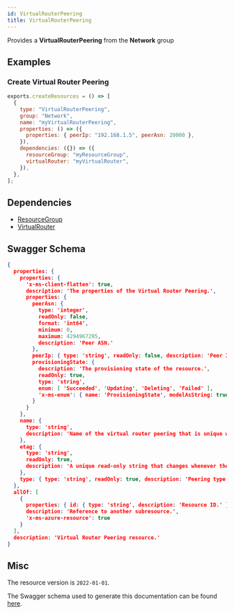```yaml
---
id: VirtualRouterPeering
title: VirtualRouterPeering
---
```

Provides a **VirtualRouterPeering** from the **Network** group
## Examples
### Create Virtual Router Peering
```js
exports.createResources = () => [
  {
    type: "VirtualRouterPeering",
    group: "Network",
    name: "myVirtualRouterPeering",
    properties: () => ({
      properties: { peerIp: "192.168.1.5", peerAsn: 20000 },
    }),
    dependencies: ({}) => ({
      resourceGroup: "myResourceGroup",
      virtualRouter: "myVirtualRouter",
    }),
  },
];

```
## Dependencies
- [ResourceGroup](../Resources/ResourceGroup.md)
- [VirtualRouter](../Network/VirtualRouter.md)
## Swagger Schema
```json
{
  properties: {
    properties: {
      'x-ms-client-flatten': true,
      description: 'The properties of the Virtual Router Peering.',
      properties: {
        peerAsn: {
          type: 'integer',
          readOnly: false,
          format: 'int64',
          minimum: 0,
          maximum: 4294967295,
          description: 'Peer ASN.'
        },
        peerIp: { type: 'string', readOnly: false, description: 'Peer IP.' },
        provisioningState: {
          description: 'The provisioning state of the resource.',
          readOnly: true,
          type: 'string',
          enum: [ 'Succeeded', 'Updating', 'Deleting', 'Failed' ],
          'x-ms-enum': { name: 'ProvisioningState', modelAsString: true }
        }
      }
    },
    name: {
      type: 'string',
      description: 'Name of the virtual router peering that is unique within a virtual router.'
    },
    etag: {
      type: 'string',
      readOnly: true,
      description: 'A unique read-only string that changes whenever the resource is updated.'
    },
    type: { type: 'string', readOnly: true, description: 'Peering type.' }
  },
  allOf: [
    {
      properties: { id: { type: 'string', description: 'Resource ID.' } },
      description: 'Reference to another subresource.',
      'x-ms-azure-resource': true
    }
  ],
  description: 'Virtual Router Peering resource.'
}
```
## Misc
The resource version is `2022-01-01`.

The Swagger schema used to generate this documentation can be found [here](https://github.com/Azure/azure-rest-api-specs/tree/main/specification/network/resource-manager/Microsoft.Network/stable/2022-01-01/virtualRouter.json).
